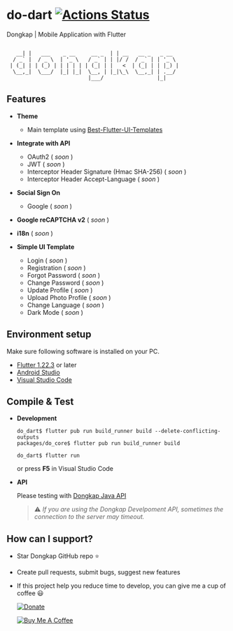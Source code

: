 # do-dart [![Actions Status](https://github.com/ridlafadilah/do-dart/workflows/Dongkap%20Analyzer/badge.svg)](https://github.com/ridlafadilah/do-dart/actions)
Dongkap | Mobile Application with Flutter

```

   __| |   ___    _ __     __ _  | | __   __ _   _ __  
  / _` |  / _ \  | '_ \   / _` | | |/ /  / _` | | '_ \ 
 | (_| | | (_) | | | | | | (_| | |   <  | (_| | | |_) |
  \__,_|  \___/  |_| |_|  \__, | |_|\_\  \__,_| | .__/ 
                          |___/                 |_|    

```

## Features
* __Theme__
  * Main template using [Best-Flutter-UI-Templates](https://github.com/mitesh77/Best-Flutter-UI-Templates)

* __Integrate with API__
  * OAuth2 ( _soon_ )
  * JWT ( _soon_ )
  * Interceptor Header Signature (Hmac SHA-256) ( _soon_ )
  * Interceptor Header Accept-Language ( _soon_ )

* __Social Sign On__
  * Google ( _soon_ )

* __Google reCAPTCHA v2__ ( _soon_ )

* __i18n__ ( _soon_ )

* __Simple UI Template__
  * Login ( _soon_ )
  * Registration ( _soon_ )
  * Forgot Password ( _soon_ )
  * Change Password ( _soon_ )
  * Update Profile ( _soon_ )
  * Upload Photo Profile ( _soon_ )
  * Change Language ( _soon_ )
  * Dark Mode ( _soon_ )


## Environment setup
Make sure following software is installed on your PC.
* [Flutter 1.22.3](https://github.com/flutter/flutter.git) or later
* [Android Studio](https://developer.android.com/studio)
* [Visual Studio Code](https://code.visualstudio.com/download)


## Compile & Test
* __Development__

  ```
  do_dart$ flutter pub run build_runner build --delete-conflicting-outputs
  packages/do_core$ flutter pub run build_runner build
  ```
  ```
  do_dart$ flutter run
  ```
  or press __F5__ in Visual Studio Code

* __API__
  
  Please testing with [Dongkap Java API](https://github.com/ridlafadilah/do-api)

  > :warning: _If you are using the Dongkap Develpoment API, sometimes the connection to the server may timeout._

## How can I support?
  * Star Dongkap GitHub repo :star:
  * Create pull requests, submit bugs, suggest new features
  * If this project help you reduce time to develop, you can give me a cup of coffee :smiley:
    
    [![Donate](https://img.shields.io/badge/Donate-PayPal-green.svg)](http://paypal.me/ridlafadilah)
	
	[![Buy Me A Coffee](https://www.buymeacoffee.com/assets/img/custom_images/orange_img.png)](https://www.buymeacoffee.com/ridlafadilah)
